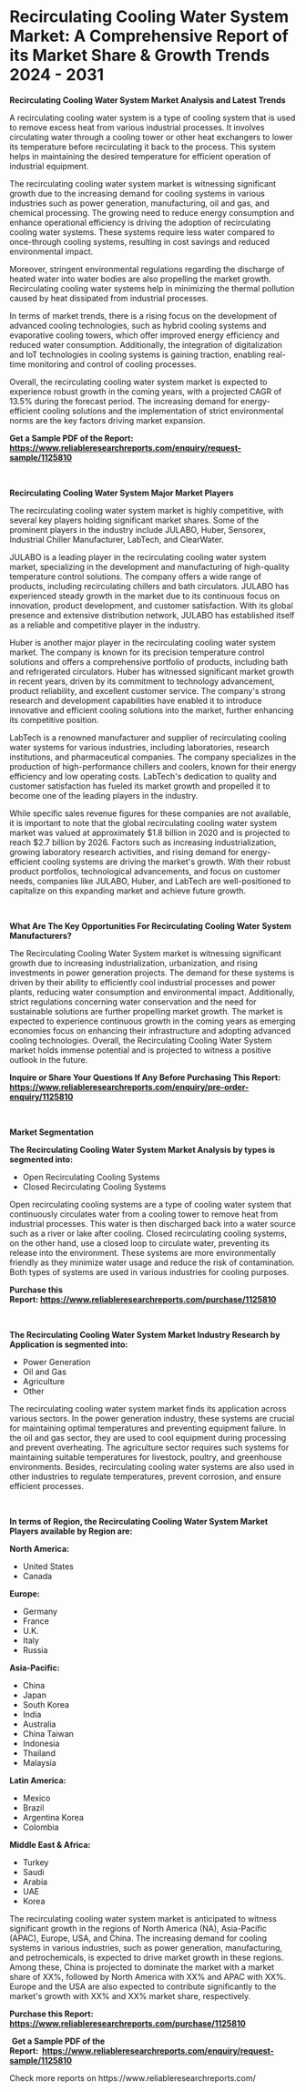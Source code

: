 <p><h1>Recirculating Cooling Water System Market: A Comprehensive Report of its Market Share & Growth Trends 2024 - 2031</h1></p><p><strong>Recirculating Cooling Water System Market Analysis and Latest Trends</strong></p>
<p><p>A recirculating cooling water system is a type of cooling system that is used to remove excess heat from various industrial processes. It involves circulating water through a cooling tower or other heat exchangers to lower its temperature before recirculating it back to the process. This system helps in maintaining the desired temperature for efficient operation of industrial equipment.</p><p>The recirculating cooling water system market is witnessing significant growth due to the increasing demand for cooling systems in various industries such as power generation, manufacturing, oil and gas, and chemical processing. The growing need to reduce energy consumption and enhance operational efficiency is driving the adoption of recirculating cooling water systems. These systems require less water compared to once-through cooling systems, resulting in cost savings and reduced environmental impact.</p><p>Moreover, stringent environmental regulations regarding the discharge of heated water into water bodies are also propelling the market growth. Recirculating cooling water systems help in minimizing the thermal pollution caused by heat dissipated from industrial processes.</p><p>In terms of market trends, there is a rising focus on the development of advanced cooling technologies, such as hybrid cooling systems and evaporative cooling towers, which offer improved energy efficiency and reduced water consumption. Additionally, the integration of digitalization and IoT technologies in cooling systems is gaining traction, enabling real-time monitoring and control of cooling processes.</p><p>Overall, the recirculating cooling water system market is expected to experience robust growth in the coming years, with a projected CAGR of 13.5% during the forecast period. The increasing demand for energy-efficient cooling solutions and the implementation of strict environmental norms are the key factors driving market expansion.</p></p>
<p><strong>Get a Sample PDF of the Report:&nbsp; <a href="https://www.reliableresearchreports.com/enquiry/request-sample/1125810">https://www.reliableresearchreports.com/enquiry/request-sample/1125810</a></strong></p>
<p>&nbsp;</p>
<p><strong>Recirculating Cooling Water System Major Market Players</strong></p>
<p><p>The recirculating cooling water system market is highly competitive, with several key players holding significant market shares. Some of the prominent players in the industry include JULABO, Huber, Sensorex, Industrial Chiller Manufacturer, LabTech, and ClearWater.</p><p>JULABO is a leading player in the recirculating cooling water system market, specializing in the development and manufacturing of high-quality temperature control solutions. The company offers a wide range of products, including recirculating chillers and bath circulators. JULABO has experienced steady growth in the market due to its continuous focus on innovation, product development, and customer satisfaction. With its global presence and extensive distribution network, JULABO has established itself as a reliable and competitive player in the industry.</p><p>Huber is another major player in the recirculating cooling water system market. The company is known for its precision temperature control solutions and offers a comprehensive portfolio of products, including bath and refrigerated circulators. Huber has witnessed significant market growth in recent years, driven by its commitment to technology advancement, product reliability, and excellent customer service. The company's strong research and development capabilities have enabled it to introduce innovative and efficient cooling solutions into the market, further enhancing its competitive position.</p><p>LabTech is a renowned manufacturer and supplier of recirculating cooling water systems for various industries, including laboratories, research institutions, and pharmaceutical companies. The company specializes in the production of high-performance chillers and coolers, known for their energy efficiency and low operating costs. LabTech's dedication to quality and customer satisfaction has fueled its market growth and propelled it to become one of the leading players in the industry.</p><p>While specific sales revenue figures for these companies are not available, it is important to note that the global recirculating cooling water system market was valued at approximately $1.8 billion in 2020 and is projected to reach $2.7 billion by 2026. Factors such as increasing industrialization, growing laboratory research activities, and rising demand for energy-efficient cooling systems are driving the market's growth. With their robust product portfolios, technological advancements, and focus on customer needs, companies like JULABO, Huber, and LabTech are well-positioned to capitalize on this expanding market and achieve future growth.</p></p>
<p>&nbsp;</p>
<p><strong>What Are The Key Opportunities For Recirculating Cooling Water System Manufacturers?</strong></p>
<p><p>The Recirculating Cooling Water System market is witnessing significant growth due to increasing industrialization, urbanization, and rising investments in power generation projects. The demand for these systems is driven by their ability to efficiently cool industrial processes and power plants, reducing water consumption and environmental impact. Additionally, strict regulations concerning water conservation and the need for sustainable solutions are further propelling market growth. The market is expected to experience continuous growth in the coming years as emerging economies focus on enhancing their infrastructure and adopting advanced cooling technologies. Overall, the Recirculating Cooling Water System market holds immense potential and is projected to witness a positive outlook in the future.</p></p>
<p><strong>Inquire or Share Your Questions If Any Before Purchasing This Report: <a href="https://www.reliableresearchreports.com/enquiry/pre-order-enquiry/1125810">https://www.reliableresearchreports.com/enquiry/pre-order-enquiry/1125810</a></strong></p>
<p>&nbsp;</p>
<p><strong>Market Segmentation</strong></p>
<p><strong>The Recirculating Cooling Water System Market Analysis by types is segmented into:</strong></p>
<p><ul><li>Open Recirculating Cooling Systems</li><li>Closed Recirculating Cooling Systems</li></ul></p>
<p><p>Open recirculating cooling systems are a type of cooling water system that continuously circulates water from a cooling tower to remove heat from industrial processes. This water is then discharged back into a water source such as a river or lake after cooling. Closed recirculating cooling systems, on the other hand, use a closed loop to circulate water, preventing its release into the environment. These systems are more environmentally friendly as they minimize water usage and reduce the risk of contamination. Both types of systems are used in various industries for cooling purposes.</p></p>
<p><strong>Purchase this Report:&nbsp;<a href="https://www.reliableresearchreports.com/purchase/1125810">https://www.reliableresearchreports.com/purchase/1125810</a></strong></p>
<p>&nbsp;</p>
<p><strong>The Recirculating Cooling Water System Market Industry Research by Application is segmented into:</strong></p>
<p><ul><li>Power Generation</li><li>Oil and Gas</li><li>Agriculture</li><li>Other</li></ul></p>
<p><p>The recirculating cooling water system market finds its application across various sectors. In the power generation industry, these systems are crucial for maintaining optimal temperatures and preventing equipment failure. In the oil and gas sector, they are used to cool equipment during processing and prevent overheating. The agriculture sector requires such systems for maintaining suitable temperatures for livestock, poultry, and greenhouse environments. Besides, recirculating cooling water systems are also used in other industries to regulate temperatures, prevent corrosion, and ensure efficient processes.</p></p>
<p>&nbsp;</p>
<p><strong>In terms of Region, the Recirculating Cooling Water System Market Players available by Region are:</strong></p>
<p>
    <p> <strong> North America: </strong>
        <ul>
            <li>United States</li>
            <li>Canada</li>
        </ul>
        </p> 
    <p> <strong> Europe: </strong>
        <ul>
            <li>Germany</li>
            <li>France</li>
            <li>U.K.</li>
            <li>Italy</li>
            <li>Russia</li>
        </ul>
        </p> 
    <p> <strong> Asia-Pacific: </strong>
        <ul>
            <li>China</li>
            <li>Japan</li>
            <li>South Korea</li>
            <li>India</li>
            <li>Australia</li>
            <li>China Taiwan</li>
            <li>Indonesia</li>
            <li>Thailand</li>
            <li>Malaysia</li>
        </ul>
        </p> 
    <p> <strong> Latin America: </strong>
        <ul>
            <li>Mexico</li>
            <li>Brazil</li>
            <li>Argentina Korea</li>
            <li>Colombia</li>
        </ul>
        </p> 
    <p> <strong> Middle East & Africa: </strong>
        <ul>
            <li>Turkey</li>
            <li>Saudi</li>
            <li>Arabia</li>
            <li>UAE</li>
            <li>Korea</li>
        </ul>
    </p>
    </p>
<p><p>The recirculating cooling water system market is anticipated to witness significant growth in the regions of North America (NA), Asia-Pacific (APAC), Europe, USA, and China. The increasing demand for cooling systems in various industries, such as power generation, manufacturing, and petrochemicals, is expected to drive market growth in these regions. Among these, China is projected to dominate the market with a market share of XX%, followed by North America with XX% and APAC with XX%. Europe and the USA are also expected to contribute significantly to the market's growth with XX% and XX% market share, respectively.</p></p>
<p><strong>Purchase this Report: <a href="https://www.reliableresearchreports.com/purchase/1125810">https://www.reliableresearchreports.com/purchase/1125810</a></strong></p>
<p>&nbsp;<strong>Get a Sample PDF of the Report:&nbsp;&nbsp;<a href="https://www.reliableresearchreports.com/enquiry/request-sample/1125810">https://www.reliableresearchreports.com/enquiry/request-sample/1125810</a></strong></p>
<p><strong></strong></p>
<p>Check more reports on https://www.reliableresearchreports.com/</p>